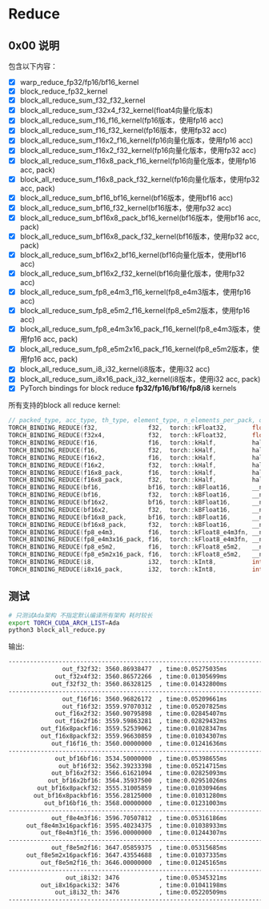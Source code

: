 # Reduce

## 0x00 说明

包含以下内容：

- [X] warp_reduce_fp32/fp16/bf16_kernel
- [X] block_reduce_fp32_kernel
- [X] block_all_reduce_sum_f32_f32_kernel
- [X] block_all_reduce_sum_f32x4_f32_kernel(float4向量化版本)
- [X] block_all_reduce_sum_f16_f16_kernel(fp16版本，使用fp16 acc)
- [X] block_all_reduce_sum_f16_f32_kernel(fp16版本，使用fp32 acc)
- [X] block_all_reduce_sum_f16x2_f16_kernel(fp16向量化版本，使用fp16 acc)
- [X] block_all_reduce_sum_f16x2_f32_kernel(fp16向量化版本，使用fp32 acc)
- [X] block_all_reduce_sum_f16x8_pack_f16_kernel(fp16向量化版本，使用fp16 acc, pack)
- [X] block_all_reduce_sum_f16x8_pack_f32_kernel(fp16向量化版本，使用fp32 acc, pack)
- [X] block_all_reduce_sum_bf16_bf16_kernel(bf16版本，使用bf16 acc)
- [X] block_all_reduce_sum_bf16_f32_kernel(bf16版本，使用fp32 acc)
- [X] block_all_reduce_sum_bf16x8_pack_bf16_kernel(bf16版本，使用bf16 acc, pack)
- [X] block_all_reduce_sum_bf16x8_pack_f32_kernel(bf16版本，使用fp32 acc, pack)
- [X] block_all_reduce_sum_bf16x2_bf16_kernel(bf16向量化版本，使用bf16 acc)
- [X] block_all_reduce_sum_bf16x2_f32_kernel(bf16向量化版本，使用fp32 acc)
- [X] block_all_reduce_sum_fp8_e4m3_f16_kernel(fp8_e4m3版本，使用fp16 acc)
- [X] block_all_reduce_sum_fp8_e5m2_f16_kernel(fp8_e5m2版本，使用fp16 acc)
- [X] block_all_reduce_sum_fp8_e4m3x16_pack_f16_kernel(fp8_e4m3版本，使用fp16 acc, pack)
- [X] block_all_reduce_sum_fp8_e5m2x16_pack_f16_kernel(fp8_e5m2版本，使用fp16 acc, pack)
- [X] block_all_reduce_sum_i8_i32_kernel(i8版本，使用i32 acc)
- [X] block_all_reduce_sum_i8x16_pack_i32_kernel(i8版本，使用i32 acc, pack)
- [X] PyTorch bindings for block reduce **fp32/fp16/bf16/fp8/i8** kernels

所有支持的block all reduce kernel:

```c++
// packed_type, acc_type, th_type, element_type, n_elements_per_pack, out_type
TORCH_BINDING_REDUCE(f32,              f32,  torch::kFloat32,       float,              1,  float)
TORCH_BINDING_REDUCE(f32x4,            f32,  torch::kFloat32,       float,              4,  float)
TORCH_BINDING_REDUCE(f16,              f16,  torch::kHalf,          half,               1,  float)
TORCH_BINDING_REDUCE(f16,              f32,  torch::kHalf,          half,               1,  float)
TORCH_BINDING_REDUCE(f16x2,            f16,  torch::kHalf,          half,               2,  float)
TORCH_BINDING_REDUCE(f16x2,            f32,  torch::kHalf,          half,               2,  float)
TORCH_BINDING_REDUCE(f16x8_pack,       f16,  torch::kHalf,          half,               8,  float)
TORCH_BINDING_REDUCE(f16x8_pack,       f32,  torch::kHalf,          half,               8,  float)
TORCH_BINDING_REDUCE(bf16,             bf16, torch::kBFloat16,      __nv_bfloat16,      1,  float)
TORCH_BINDING_REDUCE(bf16,             f32,  torch::kBFloat16,      __nv_bfloat16,      1,  float)
TORCH_BINDING_REDUCE(bf16x2,           bf16, torch::kBFloat16,      __nv_bfloat16,      2,  float)
TORCH_BINDING_REDUCE(bf16x2,           f32,  torch::kBFloat16,      __nv_bfloat16,      2,  float)
TORCH_BINDING_REDUCE(bf16x8_pack,      bf16, torch::kBFloat16,      __nv_bfloat16,      8,  float)
TORCH_BINDING_REDUCE(bf16x8_pack,      f32,  torch::kBFloat16,      __nv_bfloat16,      8,  float)
TORCH_BINDING_REDUCE(fp8_e4m3,         f16,  torch::kFloat8_e4m3fn, __nv_fp8_storage_t, 1,  float)
TORCH_BINDING_REDUCE(fp8_e4m3x16_pack, f16,  torch::kFloat8_e4m3fn, __nv_fp8_storage_t, 16, float)
TORCH_BINDING_REDUCE(fp8_e5m2,         f16,  torch::kFloat8_e5m2,   __nv_fp8_storage_t, 1,  float)
TORCH_BINDING_REDUCE(fp8_e5m2x16_pack, f16,  torch::kFloat8_e5m2,   __nv_fp8_storage_t, 16, float)
TORCH_BINDING_REDUCE(i8,               i32,  torch::kInt8,          int8_t,             1,  int32_t)
TORCH_BINDING_REDUCE(i8x16_pack,       i32,  torch::kInt8,          int8_t,             16, int32_t)
```

## 测试

```bash
# 只测试Ada架构 不指定默认编译所有架构 耗时较长
export TORCH_CUDA_ARCH_LIST=Ada 
python3 block_all_reduce.py
```

输出:

```bash
--------------------------------------------------------------------------------
               out_f32f32: 3560.86938477  , time:0.05275035ms
             out_f32x4f32: 3560.86572266  , time:0.01305699ms
            out_f32f32_th: 3560.86328125  , time:0.01432800ms
--------------------------------------------------------------------------------
               out_f16f16: 3560.96826172  , time:0.05209661ms
               out_f16f32: 3559.97070312  , time:0.05207825ms
             out_f16x2f32: 3560.90795898  , time:0.02845407ms
             out_f16x2f16: 3559.59863281  , time:0.02829432ms
         out_f16x8packf16: 3559.52539062  , time:0.01028347ms
         out_f16x8packf32: 3559.96630859  , time:0.01034307ms
            out_f16f16_th: 3560.00000000  , time:0.01241636ms
--------------------------------------------------------------------------------
             out_bf16bf16: 3534.50000000  , time:0.05398655ms
              out_bf16f32: 3562.39233398  , time:0.05214715ms
            out_bf16x2f32: 3566.61621094  , time:0.02825093ms
           out_bf16x2bf16: 3564.35937500  , time:0.02951026ms
        out_bf16x8packf32: 3555.31005859  , time:0.01030946ms
       out_bf16x8packbf16: 3556.28125000  , time:0.01031280ms
          out_bf16bf16_th: 3568.00000000  , time:0.01231003ms
--------------------------------------------------------------------------------
            out_f8e4m3f16: 3596.70507812  , time:0.05316186ms
     out_f8e4m3x16packf16: 3595.40234375  , time:0.01038933ms
         out_f8e4m3f16_th: 3596.00000000  , time:0.01244307ms
--------------------------------------------------------------------------------
            out_f8e5m2f16: 3647.05859375  , time:0.05315685ms
     out_f8e5m2x16packf16: 3647.43554688  , time:0.01037335ms
         out_f8e5m2f16_th: 3646.00000000  , time:0.01245165ms
--------------------------------------------------------------------------------
                out_i8i32: 3476           , time:0.05345321ms
         out_i8x16packi32: 3476           , time:0.01041198ms
             out_i8i32_th: 3476           , time:0.05220509ms
--------------------------------------------------------------------------------
```

